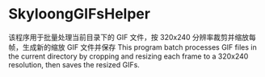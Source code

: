 # SkyloongGIFsHelper
该程序用于批量处理当前目录下的 GIF 文件，按 320x240 分辨率裁剪并缩放每帧，生成新的缩放 GIF 文件并保存
This program batch processes GIF files in the current directory by cropping and resizing each frame to a 320x240 resolution, then saves the resized GIFs.
